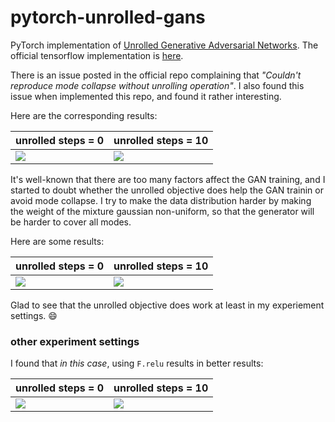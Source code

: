 # pytorch-unrolled-gans

PyTorch implementation of [Unrolled Generative Adversarial Networks](https://arxiv.org/abs/1611.02163). The official tensorflow implementation is [here](https://github.com/poolio/unrolled_gan).

There is an issue posted in the official repo complaining that *"Couldn't reproduce mode collapse without unrolling operation"*. 
I also found this issue when implemented this repo, and found it rather interesting. 

Here are the corresponding results:

| unrolled steps = 0| unrolled steps = 10 |
|-------------------|---------------------|
| ![]('imgs/unrolled_steps-0-prior_std-0.00.png') | ![]('imgs/unrolled_steps-10-prior_std-0.00.png') |

It's well-known that there are too many factors affect the GAN training, and 
I started to doubt whether the unrolled objective does help the GAN trainin or avoid mode collapse.
I try to make the data distribution harder by making the weight of the mixture gaussian non-uniform, so that the generator will be harder to cover all modes.

Here are some results:

| unrolled steps = 0| unrolled steps = 10 |
|-------------------|---------------------|
| ![]('imgs/unrolled_steps-0-prior_std-0.06.png') | ![]('imgs/unrolled_steps-10-prior_std-0.06.png') |

Glad to see that the unrolled objective does work at least in my experiement settings. :smile:

### other experiment settings

I found that *in this case*, using `F.relu` results in better results:

| unrolled steps = 0| unrolled steps = 10 |
|-------------------|---------------------|
| ![]('imgs/unrolled_steps-0-prior_std-0.06-tanh.png') | ![]('imgs/unrolled_steps-10-prior_std-0.06-tanh.png') |
